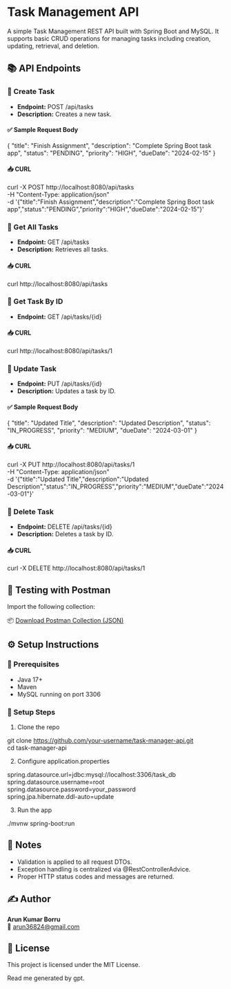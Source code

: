 # Task Management API

A simple Task Management REST API built with Spring Boot and MySQL. It supports basic CRUD operations for managing tasks including creation, updating, retrieval, and deletion.

## 📚 API Endpoints

### 📌 Create Task

- **Endpoint:** POST /api/tasks  
- **Description:** Creates a new task.

#### ✅ Sample Request Body
{
  "title": "Finish Assignment",
  "description": "Complete Spring Boot task app",
  "status": "PENDING",
  "priority": "HIGH",
  "dueDate": "2024-02-15"
}

#### 📥 CURL
curl -X POST http://localhost:8080/api/tasks \
  -H "Content-Type: application/json" \
  -d '{"title":"Finish Assignment","description":"Complete Spring Boot task app","status":"PENDING","priority":"HIGH","dueDate":"2024-02-15"}'

### 📌 Get All Tasks

- **Endpoint:** GET /api/tasks  
- **Description:** Retrieves all tasks.

#### 📥 CURL
curl http://localhost:8080/api/tasks

### 📌 Get Task By ID

- **Endpoint:** GET /api/tasks/{id}

#### 📥 CURL
curl http://localhost:8080/api/tasks/1

### 📌 Update Task

- **Endpoint:** PUT /api/tasks/{id}  
- **Description:** Updates a task by ID.

#### ✅ Sample Request Body
{
  "title": "Updated Title",
  "description": "Updated Description",
  "status": "IN_PROGRESS",
  "priority": "MEDIUM",
  "dueDate": "2024-03-01"
}

#### 📥 CURL
curl -X PUT http://localhost:8080/api/tasks/1 \
  -H "Content-Type: application/json" \
  -d '{"title":"Updated Title","description":"Updated Description","status":"IN_PROGRESS","priority":"MEDIUM","dueDate":"2024-03-01"}'

### 📌 Delete Task

- **Endpoint:** DELETE /api/tasks/{id}  
- **Description:** Deletes a task by ID.

#### 📥 CURL
curl -X DELETE http://localhost:8080/api/tasks/1

## 🧪 Testing with Postman

Import the following collection:

📦 [Download Postman Collection (JSON)](https://www.getpostman.com/collections/7eb5be9f-7252-4548-aba8-5e3f2859abfc)

## ⚙️ Setup Instructions

### 🔧 Prerequisites

- Java 17+  
- Maven  
- MySQL running on port 3306

### 🧱 Setup Steps

1. Clone the repo

git clone https://github.com/your-username/task-manager-api.git  
cd task-manager-api

2. Configure application.properties

spring.datasource.url=jdbc:mysql://localhost:3306/task_db  
spring.datasource.username=root  
spring.datasource.password=your_password  
spring.jpa.hibernate.ddl-auto=update

3. Run the app

./mvnw spring-boot:run

## 📌 Notes

- Validation is applied to all request DTOs.  
- Exception handling is centralized via @RestControllerAdvice.  
- Proper HTTP status codes and messages are returned.

## ✍️ Author

**Arun Kumar Borru**  
📧 arun36824@gmail.com

## 📄 License

This project is licensed under the MIT License.


Read me generated by gpt.